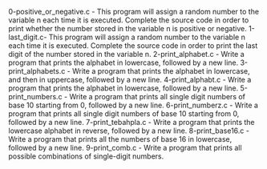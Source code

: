 0-positive_or_negative.c - This program will assign a random number to the variable n each time it is executed. Complete the source code in order to print whether the number stored in the variable n is positive or negative.
1-last_digit.c- This program will assign a random number to the variable n each time it is executed. Complete the source code in order to print the last digit of the number stored in the variable n.
2-print_alphabet.c - Write a program that prints the alphabet in lowercase, followed by a new line.
3-print_alphabets.c - Write a program that prints the alphabet in lowercase, and then in uppercase, followed by a new line.
4-print_alphabt.c - Write a program that prints the alphabet in lowercase, followed by a new line.
5-print_numbers.c - Write a program that prints all single digit numbers of base 10 starting from 0, followed by a new line.
6-print_numberz.c - Write a program that prints all single digit numbers of base 10 starting from 0, followed by a new line.
7-print_tebahpla.c - Write a program that prints the lowercase alphabet in reverse, followed by a new line.
8-print_base16.c - Write a program that prints all the numbers of base 16 in lowercase, followed by a new line.
9-print_comb.c - Write a program that prints all possible combinations of single-digit numbers.
